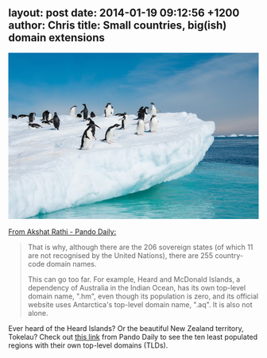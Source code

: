 layout: post
date: 2014-01-19 09:12:56 +1200
author: Chris
title: Small countries, big(ish) domain extensions
----

![bigstock-Adelie-Penguins-Jumping-From-I-36934342.jpg](/media/2014-01-19-bigstock-Adelie-Penguins-Jumping-From-I-36934342.jpg)

[From Akshat Rathi - Pando Daily:](http://pando.com/2014/01/16/10-tiny-places-that-have-their-own-domain-names/)

> That is why, although there are the 206 sovereign states (of which 11 are not recognised by the United Nations), there are 255 country-code domain names.
>
> This can go too far. For example, Heard and McDonald Islands, a dependency of Australia in the Indian Ocean, has its own top-level domain name, ".hm", even though its population is zero, and its official website uses Antarctica's top-level domain name, ".aq". It is also not alone.

Ever heard of the Heard Islands? Or the beautiful New Zealand territory, Tokelau? Check out [this link](http://pando.com/2014/01/16/10-tiny-places-that-have-their-own-domain-names/) from Pando Daily to see the ten least populated regions with their own top-level domains (TLDs).

<!-- more -->